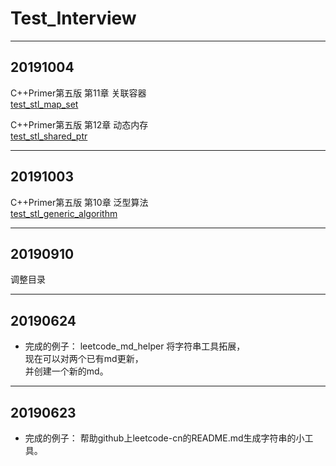 # Test_Interview


---
## 20191004
C++Primer第五版 第11章 关联容器  
[test_stl_map_set](./Test_Interview/test_stl_map_set/test_stl_map_set.cpp)

C++Primer第五版 第12章 动态内存  
[test_stl_shared_ptr](./Test_Interview/test_stl_shared_ptr/test_stl_shared_ptr.cpp)



---
## 20191003
C++Primer第五版 第10章 泛型算法  
[test_stl_generic_algorithm](./Test_Interview/test_stl_generic_algorithm/test_stl_generic_algorithm.cpp)


---
## 20190910
调整目录


---
## 20190624

* 完成的例子：
leetcode_md_helper
将字符串工具拓展，  
现在可以对两个已有md更新，  
并创建一个新的md。  

---
## 20190623

* 完成的例子：
帮助github上leetcode-cn的README.md生成字符串的小工具。  

